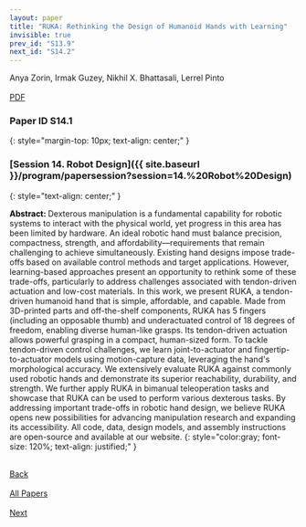 ```yaml
---
layout: paper
title: "RUKA: Rethinking the Design of Humanoid Hands with Learning"
invisible: true
prev_id: "S13.9"
next_id: "S14.2"
---
```

<div class="paper-authors">
  <div class="paper-author-box">
    <div class="paper-author-name">Anya Zorin, Irmak Guzey, Nikhil X. Bhattasali, Lerrel Pinto</div>
    <div class="paper-author-uni"></div>
  </div>
</div>

<div class="paper-pdf-modern">
  <div class="paper-menu-icon">
    <a href="https://www.roboticsproceedings.org/rss25/p182.pdf" title="Download PDF" target="_blank">
      <i class="fa fa-file-pdf-o"></i><br>
      <span class="paper-menu-label">PDF</span>
    </a>
  </div>
</div>

### Paper ID S14.1
{: style="margin-top: 10px; text-align: center;" }

### [Session 14. Robot Design]({{ site.baseurl }}/program/papersession?session=14.%20Robot%20Design)
{: style="text-align: center;" }

<b style="color: black;">Abstract: </b>Dexterous manipulation is a fundamental capability for robotic systems to interact with the physical world, yet progress in this area has been limited by hardware. An ideal robotic hand must balance precision, compactness, strength, and affordability—requirements that remain challenging to achieve simultaneously. Existing hand designs impose trade-offs based on available control methods and target applications. However, learning-based approaches present an opportunity to rethink some of these trade-offs, particularly to address challenges associated with tendon-driven actuation and low-cost materials. In this work, we present RUKA, a tendon-driven humanoid hand that is simple, affordable, and capable. Made from 3D-printed parts and off-the-shelf components, RUKA has 5 fingers (including an opposable thumb) and underactuated control of 18 degrees of freedom, enabling diverse human-like grasps. Its tendon-driven actuation allows powerful grasping in a compact, human-sized form. To tackle tendon-driven control challenges, we learn joint-to-actuator and fingertip-to-actuator models using motion-capture data, leveraging the hand's morphological accuracy. We extensively evaluate RUKA against commonly used robotic hands and demonstrate its superior reachability, durability, and strength. We further apply RUKA in bimanual teleoperation tasks and showcase that RUKA can be used to perform various dexterous tasks. By addressing important trade-offs in robotic hand design, we believe RUKA opens new possibilities for advancing manipulation research and expanding its accessibility. All code, data, design models, and assembly instructions are open-source and available at our website.
{: style="color:gray; font-size: 120%; text-align: justified;" }

<div class="paper-menu">
  <div class="paper-menu-inner">
    <a href="{{ site.baseurl }}/program/papers/S13.9/" title="Previous Paper">
            <div class="paper-menu-icon">
                <i class="fa fa-chevron-left"></i><br>
                <span class="paper-menu-label">Back</span>
            </div>
        </a>
    <a href="{{ site.baseurl }}/program/papers" title="All Papers">
      <div class="paper-menu-icon">
        <i class="fa fa-list"></i><br>
        <span class="paper-menu-label">All Papers</span>
      </div>
    </a>
    <a href="{{ site.baseurl }}/program/papers/S14.2/" title="Next Paper">
            <div class="paper-menu-icon">
                <i class="fa fa-chevron-right"></i><br>
                <span class="paper-menu-label">Next</span>
            </div>
        </a>
  </div>
</div>
